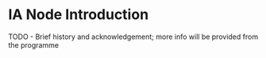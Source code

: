 # IA Node Introduction

TODO - Brief history and acknowledgement; more info will be provided from the programme